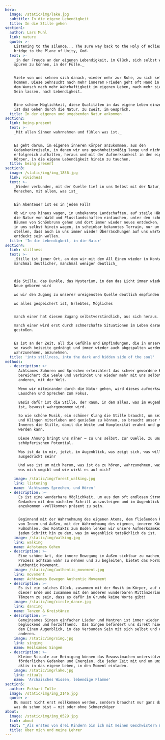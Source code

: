 ```yaml
---
hero:
  image: /static/img/lake.jpg
  subtitle: In die eigene Lebendigkeit
  title: In die Stille gehen
section1:
  author: Lars Muhl
  link: nature
  quote: >-
    Listening to the silence... The sure way back to the Holy of Holies, the
    bridge to the Plane of Unity, God.
  text: >-
    _in der Freude an der eigenen Lebendigkeit, im Glück, sich selbst wieder
    spüren zu können, in der Fülle._


    Viele von uns sehnen sich danach, wieder mehr zur Ruhe, zu sich selbst zu
    kommen. Diese Sehnsucht nach mehr innerem Frieden geht oft Hand in Hand mit
    dem Wunsch nach mehr Wahrhaftigkeit im eigenen Leben, nach mehr sich Selbst
    Sein lassen, nach Lebendigkeit.


    Eine schöne Möglichkeit, diese Qualitäten in das eigene Leben einzuladen,
    ist das Gehen durch die Natur, zu zweit, im Gespräch.
  title: In der eigenen und umgebenden Natur ankommen
section2:
  link: being-present
  text: >-
    _Mit allen Sinnen wahrnehmen und fühlen was ist._


    Es geht darum, im eigenen inneren Körper anzukommen, aus den
    Gedankenkreiseln, in denen wir uns gewohnheitsmäßig lange und nicht immer
    erfolgreich aufhalten, heraus und mit der Aufmerksamkeit in den eigenen
    Körper, in die eigene Lebendigkeit hinein zu tauchen.
  title: being present
section3:
  image: /static/img/img_1856.jpg
  link: vividness
  text: >-
    _Wieder verbunden, mit der Quelle tief in uns Selbst mit der Natur, mit den
    Menschen, mit allem, was ist_


    Ein Abenteuer ist es in jedem Fall!

    Ob wir uns hinaus wagen, in unbekannte Landschaften, auf steile Hänge, in
    die Natur von Wald und Flusslandschaften eintauchen, unter den schönen alten
    Bäumen von Schönbrunn gehen und dort immer wieder neues entdecken, oder uns
    in uns selbst hinein wagen, in scheinbar bekanntes Terrain, nur um fest zu
    stellen, dass auch in uns immer wieder Überraschungen auf uns warten,
    entdeckt sein wollen.
  title: 'In die Lebendigkeit, in die Natur'
section4:
  link: stillness
  text: >-
    _Stille ist jener Ort, an dem wir mit dem All Einen wieder in Kontakt kommen
    manchmal deutlicher, manchmal weniger deutlich_



    die Stille, das Dunkle, das Mysterium, in dem das Licht immer wieder aufs
    Neue geboren wird

    wo wir den Zugang zu unserer ureigensten Quelle deutlich empfinden

    wo alles gespeichert ist, Erlebtes, Mögliches


    manch einer hat diesen Zugang selbstverständlich, aus sich heraus.

    manch einer wird erst durch schmerzhafte Situationen im Leben darauf
    gestoßen.


    Es ist an der Zeit, all die Gefühle und Empfindungen, die in unserer Kultur
    so rasch beiseite gedrängt und immer wieder auch abgespalten werden,
    wahrzunehmen, anzunehmen.
  title: 'into stillness, into the dark and hidden side of the soul'
methods:
  - description: >+
      Achtsames Zuhören und Sprechen erleichtert das schwer gewordene Herz,
      bereichert die Seele und verbindet uns wieder mehr mit uns selbst, mit den
      anderen, mit der Welt.

      Wenn wir miteinander durch die Natur gehen, wird dieses aufmerksame
      Lauschen und Sprechen zum Fokus.

      Basis dafür ist die Stille, der Raum, in dem alles, was im Augenblick da
      ist, bewusst wahrgenommen wird. 

      So wie schöne Musik, ein schöner Klang die Stille braucht, um sein Werden
      und Klingen miterleben und genießen zu können, so braucht unser tief
      Inneres die Stille, damit die Weite und Komplexität erahnt und gewürdigt
      werden kann.

      Diese Ahnung bringt uns näher – zu uns selbst, zur Quelle, zu unserem
      schöpferischen Potential.

      Was ist da in mir, jetzt, im Augenblick, was zeigt sich, was will
      ausgedrückt sein?

      Und was ist um mich herum, was ist da zu hören, wahrzunehmen, was ist das,
      was mich umgibt und wie wirkt es auf mich?

    image: /static/img/forest_walking.jpg
    link: listening
    name: 'Achtsames Sprechen, und Hören'
  - description: >-
      Es ist eine wunderbare Möglichkeit, um aus dem oft endlosen Strom der
      Gedanken mit dem nächsten Schritt auszusteigen und im Augenblick
      anzukommen -vollkommen präsent zu sein.


      Beginnend mit der Wahrnehmung des eigenen Atems, dem fließenden Übergang
      von Innen und Außen, mit der Wahrnehmung des eigenen, inneren Körpers, der
      Fußsohlen, des Kontakts zum Boden lenken wir unsere Aufmerksamkeit bei
      jedem Schritt hin zu dem, was im Augenblick tatsächlich da ist.
    image: /static/img/walking.jpg
    link: walking
    name: Achstames Gehen
  - description: >-
      Eine schöne Art, die innere Bewegung im Außen sichtbar zu machen, diesen
      Prozess achtsam wahr zu nehmen und zu begleiten, bietet das Format von
      Authentic Movement.
    image: /static/img/authentic_movement.jpg
    link: movement
    name: Achtsames Bewegen Authentic Movement
  - description: >-
      Es ist ein solches Glück, zusammen mit der Musik im Körper, auf dem Boden
      dieser Erde und zusammen mit den anderen wunderbaren Mittänzerinnen und
      Tänzern zu sein, dass es dafür im Grunde keine Worte gibt!
    image: /static/img/circle_dance.jpg
    link: dancing
    name: Tanzen & Kreistänze
  - description: >-
      Gemeinsames Singen einfacher Lieder und Mantren ist immer wieder
      beglückend und herzöffnend.  Das Singen befördert uns direkt hinein – in
      den Einen Augenblick, in das Verbunden Sein mit sich selbst und den
      anderen.
    image: /static/img/sing.jpg
    link: singing
    name: Heilsames Singen
  - description: >-
      Kleine Rituale zur Reinigung können das Bewusstmachen unterstützen und die
      förderlichen Gedanken und Energien, die jeder Zeit mit und um uns sind,
      aktiv in das eigene Leben, in den Moment einladen.
    image: /static/img/lake.jpg
    link: rituals
    name: 'Archaisches Wissen, lebendige Flamme'
section5:
  author: Eckhart Tolle
  image: /static/img/img_2146.jpg
  quote: >-
    Du musst nicht erst vollkommen werden, sondern brauchst nur ganz das sein,
    was du schon bist – mit oder ohne Schmerzköper
about:
  image: /static/img/img_0529.jpg
  link: about
  text: "_Als erstes von drei Kindern bin ich mit meinen Geschwistern mitten in Wien aufgewachsen_. \n\nSo dominierend die Stadt mit ihren hohen Häusern, engen Gassen und vielen Autos auch war, so stark war die schon bald bewusst wahrgenommene Freude am Licht der Sonne, am Himmel selbst, an den Bäumen und Büschen, an Singvögeln und frei lebenden Tieren, wo immer ich sie erleben konnte.\r\n\nDieses große Glück, Natur und ihre Schönheit zu erleben, hat einen tiefen Eindruck hinterlassen.\nDankbarkeit für die Schöpfung selbst und dafür, selbst Teil der Schöpfung zu sein, begleitet mich Tag für Tag.\nDie Dankbarkeit und die Freude an der Schönheit zu teilen, ist die treibende Kraft in meinem Tun und Sein.\r\n\n"
  title: Über mich und meine Lehrer
---
```



